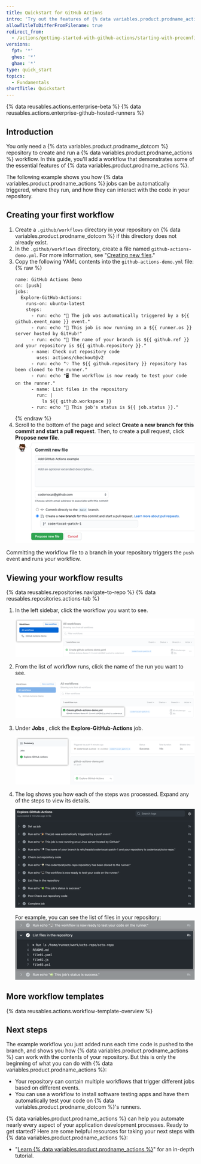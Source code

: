 ```yaml
---
title: Quickstart for GitHub Actions
intro: 'Try out the features of {% data variables.product.prodname_actions %} in 5 minutes or less.'
allowTitleToDifferFromFilename: true
redirect_from:
  - /actions/getting-started-with-github-actions/starting-with-preconfigured-workflow-templates
versions:
  fpt: '*'
  ghes: '*'
  ghae: '*'
type: quick_start
topics:
  - Fundamentals
shortTitle: Quickstart
---
```


{% data reusables.actions.enterprise-beta %}
{% data reusables.actions.enterprise-github-hosted-runners %}

## Introduction

You only need a {% data variables.product.prodname_dotcom %} repository to create and run a {% data variables.product.prodname_actions %} workflow. In this guide, you'll add a workflow that demonstrates some of the essential features of {% data variables.product.prodname_actions %}. 

The following example shows you how {% data variables.product.prodname_actions %} jobs can be automatically triggered, where they run, and how they can interact with the code in your repository.

## Creating your first workflow

1. Create a `.github/workflows` directory in  your repository on {% data variables.product.prodname_dotcom %} if this directory does not already exist.
2. In the `.github/workflows` directory, create a file named `github-actions-demo.yml`. For more information, see "[Creating new files](/github/managing-files-in-a-repository/creating-new-files)."
3. Copy the following YAML contents into the `github-actions-demo.yml` file:
    {% raw %}
    ```yaml{:copy}
    name: GitHub Actions Demo
    on: [push]
    jobs:
      Explore-GitHub-Actions:
        runs-on: ubuntu-latest
        steps:
          - run: echo "🎉 The job was automatically triggered by a ${{ github.event_name }} event."
          - run: echo "🐧 This job is now running on a ${{ runner.os }} server hosted by GitHub!"
          - run: echo "🔎 The name of your branch is ${{ github.ref }} and your repository is ${{ github.repository }}."
          - name: Check out repository code
            uses: actions/checkout@v2
          - run: echo "💡 The ${{ github.repository }} repository has been cloned to the runner."
          - run: echo "🖥️ The workflow is now ready to test your code on the runner."
          - name: List files in the repository
            run: |
              ls ${{ github.workspace }}
          - run: echo "🍏 This job's status is ${{ job.status }}."

    ```
    {% endraw %}
3. Scroll to the bottom of the page and select **Create a new branch for this commit and start a pull request**. Then, to create a pull request, click **Propose new file**.
    ![Commit workflow file](/assets/images/help/repository/actions-quickstart-commit-new-file.png)

Committing the workflow file to a branch in your repository triggers the `push` event and runs your workflow.

## Viewing your workflow results

{% data reusables.repositories.navigate-to-repo %}
{% data reusables.repositories.actions-tab %}
1. In the left sidebar, click the workflow you want to see.

   ![Workflow list in left sidebar](/assets/images/help/repository/actions-quickstart-workflow-sidebar.png)
1. From the list of workflow runs, click the name of the run you want to see.

   ![Name of workflow run](/assets/images/help/repository/actions-quickstart-run-name.png)
1. Under **Jobs** , click the **Explore-GitHub-Actions** job.

   ![Locate job](/assets/images/help/repository/actions-quickstart-job.png)
1. The log shows you how each of the steps was processed. Expand any of the steps to view its details.

   ![Example workflow results](/assets/images/help/repository/actions-quickstart-logs.png)
   
   For example, you can see the list of files in your repository:
   ![Example action detail](/assets/images/help/repository/actions-quickstart-log-detail.png)
   
## More workflow templates

{% data reusables.actions.workflow-template-overview %}

## Next steps

The example workflow you just added runs each time code is pushed to the branch, and shows you how {% data variables.product.prodname_actions %} can work with the contents of your repository. But this is only the beginning of what you can do with {% data variables.product.prodname_actions %}:

- Your repository can contain multiple workflows that trigger different jobs based on different events. 
- You can use a workflow to install software testing apps and have them automatically test your code on {% data variables.product.prodname_dotcom %}'s runners. 

{% data variables.product.prodname_actions %} can help you automate nearly every aspect of your application development processes. Ready to get started? Here are some helpful resources for taking your next steps with {% data variables.product.prodname_actions %}:

- "[Learn {% data variables.product.prodname_actions %}](/actions/learn-github-actions)" for an in-depth tutorial.
